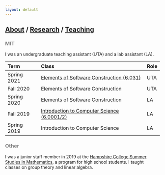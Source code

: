 ```yaml
---
layout: default
---
```


## [About](https://jwshi21.github.io/) / [Research](https://jwshi21.github.io/research.html) / [Teaching](https://jwshi21.github.io/teaching.html)

### <span style="color:gray">MIT</span>

I was an undergraduate teaching assistant (UTA) and a lab assistant (LA).

| Term | Class | Role |
|:---|:--- |:---|
| Spring 2021 | [Elements of Software Construction (6.031)](https://web.mit.edu/6.031) | UTA | 
| Fall 2020   | Elements of Software Construction | UTA | 
| Spring 2020 | Elements of Software Construction | LA  | 
| Fall 2019   | [Introduction to Computer Science (6.0001/2)](https://sicp-s1.mit.edu/) | LA | 
| Spring 2019 | Introduction to Computer Science | LA |

### <span style="color:gray">Other</span>

I was a junior staff member in 2019 at the [Hampshire College Summer Studies in Mathematics](https://hcssim.org/), a program for high school students. I taught classes on group theory and linear algebra.

